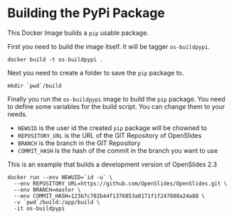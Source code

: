 # Building the PyPi Package

This Docker Image builds a ```pip``` usable package.

First you need to build the image itself. It will be tagger ```os-buildpypi```.

    docker build -t os-buildpypi .

Next you need to create a folder to save the ```pip``` package to.

    mkdir `pwd`/build

Finally you run the ```os-buildpypi``` image to build the ```pip``` package. You need to define some variables for the build script. You can change them to your needs.

 * ```NEWUID``` is the user id the created ```pip``` package will be chowned to
 * ```REPOSITORY_URL``` is the URL of the GIT Repository of OpenSlides
 * ```BRANCH``` is the branch in the GIT Repository
 * ```COMMIT_HASH``` is the hash of the commit in the branch you want to use

This is an example that builds a development version of OpenSlides 2.3

    docker run --env NEWUID=`id -u` \
      --env REPOSITORY_URL=https://github.com/OpenSlides/OpenSlides.git \
      --env BRANCH=master \
      --env COMMIT_HASH=123b7c702b44f1376853a0171f1f247088a24a88 \
      -v `pwd`/build:/app/build \
      -it os-buildpypi
